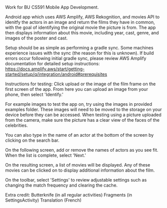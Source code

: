 Work for BU CS591 Mobile App Development.

Android app which uses AWS Amplify, AWS Rekognition, and movies API to idenitfy the actors in an image and return the films they have in common, with the goal of identifying the original movie the picture is from. The app then displays information about this movie, including year, cast, genre, and images of the poster and cast.

Setup should be as simple as performing a gradle sync. Some machines experience issues with the sync (the reason for this is unknown).
If build errors occur following initial gradle sync, please review AWS Amplify documentation for detailed setup instructions: https://docs.amplify.aws/start/getting-started/setup/q/integration/android#prerequisites

Instructions for testing: Click upload or the image of the film frame on the first screen of the app. From here you can upload an image from your phone, then select 'Identify.'

For example images to test the app on, try using the images in provided examples folder. These images will need to be moved to the storage on your device before they can be accessed.
When testing using a picture uploaded from the camera, make sure the picture has a clear view of the faces of the celebrities.

You can also type in the name of an actor at the bottom of the screen by clicking on the search bar.

On the following screen, add or remove the names of actors as you see fit. When the list is complete, select 'Next.'

On the resulting screen, a list of movies will be displayed. Any of these movies can be clicked on to display additional information about the film.

On the toolbar, select 'Settings' to review adjustable settings such as changing the match frequency and clearing the cache.

Extra credit: Butterknife (in all regular activities)
              Fragments (in SettingsActivity)
              Translation (French)